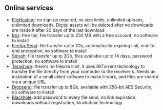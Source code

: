 ## Online services
- [FileHosting](https://www.filehosting.org/): no sign up required, no size limits, unlimited uploads, unlimited downloads. Digital assets will be deleted after no downloads are made it after 20 days of the last download
- [Box](https://www.box.com/home): free tier, file transfer up to 250 MB with a free account, no software to install
- [Firefox Send](https://send.firefox.com/): file transfer up to 1Gb, automatically-expiring link, end-to-end encryption, no software to install
- [Smash](https://fromsmash.com/): file transfer up to 2Gb, files available up to 14 days, password protection, no software to install
- [Terashare](http://terashare.net/): there's no filesize limit, it uses BitTorrent technology to transfer the file directly from your computer to the receiver's. Needs an instalation of a small client software to make it work, and files are shared via a unique URL
- [Dropsend](https://www.dropsend.com/): file transfer up to 8Gb, available with 256-bit AES Security, no software to install
- [Blackhole](https://blackhole.run/): add password to every file send, no link expiration, downloads without registration, blockchain technology
